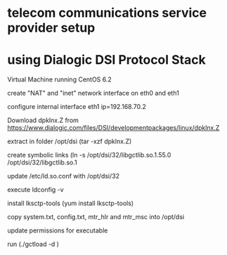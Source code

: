 # telecom communications service provider setup
# using Dialogic DSI Protocol Stack

Virtual Machine running CentOS 6.2

create "NAT" and "inet" network interface on eth0 and eth1

configure internal interface eth1 ip=192.168.70.2

Download dpklnx.Z from https://www.dialogic.com/files/DSI/developmentpackages/linux/dpklnx.Z

extract in folder /opt/dsi  (tar -xzf dpklnx.Z)

create symbolic links  (ln -s /opt/dsi/32/libgctlib.so.1.55.0 /opt/dsi/32/libgctlib.so.1

update /etc/ld.so.conf  with /opt/dsi/32

execute ldconfig -v

install lksctp-tools  (yum install lksctp-tools)

copy system.txt, config.txt, mtr_hlr and mtr_msc into /opt/dsi

update permissions for executable

run  (./gctload -d )


